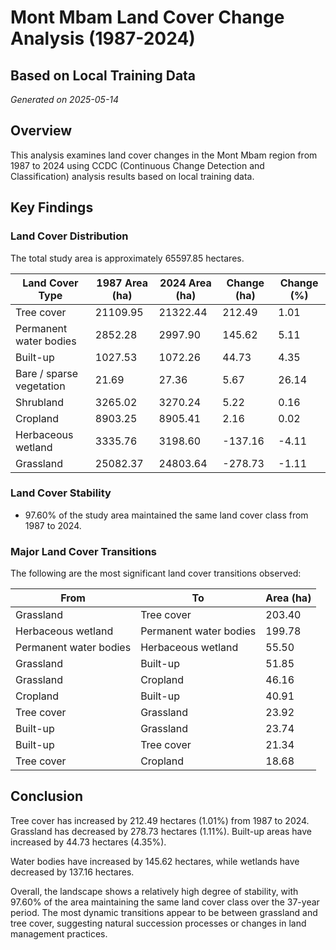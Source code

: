 # Mont Mbam Land Cover Change Analysis (1987-2024)
## Based on Local Training Data

*Generated on 2025-05-14*

## Overview
This analysis examines land cover changes in the Mont Mbam region from 1987 to 2024 using CCDC (Continuous Change Detection and Classification) analysis results based on local training data.

## Key Findings

### Land Cover Distribution
The total study area is approximately 65597.85 hectares.

| Land Cover Type | 1987 Area (ha) | 2024 Area (ha) | Change (ha) | Change (%) |
|-----------------|----------------|----------------|-------------|------------|
| Tree cover | 21109.95 | 21322.44 | 212.49 | 1.01 |
| Permanent water bodies | 2852.28 | 2997.90 | 145.62 | 5.11 |
| Built-up | 1027.53 | 1072.26 | 44.73 | 4.35 |
| Bare / sparse vegetation | 21.69 | 27.36 | 5.67 | 26.14 |
| Shrubland | 3265.02 | 3270.24 | 5.22 | 0.16 |
| Cropland | 8903.25 | 8905.41 | 2.16 | 0.02 |
| Herbaceous wetland | 3335.76 | 3198.60 | -137.16 | -4.11 |
| Grassland | 25082.37 | 24803.64 | -278.73 | -1.11 |

### Land Cover Stability
- 97.60% of the study area maintained the same land cover class from 1987 to 2024.

### Major Land Cover Transitions
The following are the most significant land cover transitions observed:

| From | To | Area (ha) |
|------|------|----------|
| Grassland | Tree cover | 203.40 |
| Herbaceous wetland | Permanent water bodies | 199.78 |
| Permanent water bodies | Herbaceous wetland | 55.50 |
| Grassland | Built-up | 51.85 |
| Grassland | Cropland | 46.16 |
| Cropland | Built-up | 40.91 |
| Tree cover | Grassland | 23.92 |
| Built-up | Grassland | 23.74 |
| Built-up | Tree cover | 21.34 |
| Tree cover | Cropland | 18.68 |

## Conclusion

Tree cover has increased by 212.49 hectares (1.01%) from 1987 to 2024. Grassland has decreased by 278.73 hectares (1.11%). Built-up areas have increased by 44.73 hectares (4.35%).

Water bodies have increased by 145.62 hectares, while wetlands have decreased by 137.16 hectares.

Overall, the landscape shows a relatively high degree of stability, with 97.60% of the area maintaining the same land cover class over the 37-year period. The most dynamic transitions appear to be between grassland and tree cover, suggesting natural succession processes or changes in land management practices.
